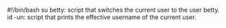 #!/bin/bash
su betty: script that switches the current user to the user betty.
id -un: script that prints the effective username of the current user.
